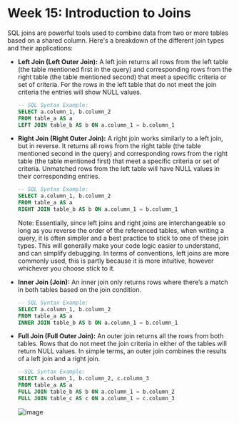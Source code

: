 <h1>Week 15: Introduction to Joins</h1>

SQL joins are powerful tools used to combine data from two or more tables based on a shared column. Here's a breakdown of the different join types and their applications:
<ul>
<li><b>Left Join (Left Outer Join):</b> A left join returns all rows from the left table (the table mentioned first in the query) and corresponding  rows from the right table (the table mentioned second) that meet a specific criteria or set of criteria. For the rows in the left table that do not meet the join criteria the entries will show NULL values. </li>
             
```sql
-- SQL Syntax Example:
SELECT a.column_1, b.column_2
FROM table_a AS a
LEFT JOIN table_b AS b ON a.column_1 = b.column_1
```

<li><b>Right Join (Right Outer Join):</b> A right join works similarly to a left join,  but in reverse. It returns all rows from the right table (the table mentioned second in the query) and corresponding  rows from the right table (the table mentioned first) that meet a specific criteria or set of criteria. Unmatched rows from the left table will have NULL values in their corresponding entries.</li>

```sql
-- SQL Syntax Example:
SELECT a.column_1, b.column_2
FROM table_a AS a
RIGHT JOIN table_b AS b ON a.column_1 = b.column_1
```

Note: Essentially, since left joins and right joins are interchangeable so long as you reverse the order of the referenced tables, when writing a query, it is often simpler and a best practice to stick to one of these join types. This will generally make your code logic easier to understand, and  can simplify debugging. In terms of conventions, left joins are more commonly used, this is partly because it is more intuitive, however whichever you choose stick to it.


<li><b>Inner Join (Join):</b> An inner join only returns rows where there’s a match in both tables based on the join condition.</li>

```sql
-- SQL Syntax Example:
SELECT a.column_1, b.column_2
FROM table_a AS a
INNER JOIN table_b AS b ON a.column_1 = b.column_1
```

<li><b>Full Join (Full Outer Join):</b> An outer join returns all the rows from both tables. Rows that do not meet the join criteria in either of the tables will return NULL values. In simple terms, an outer join combines the results of a left join and a right join.</li>

```sql
--SQL Syntax Example:
SELECT a.column_1, b.column_2, c.column_3
FROM table_a AS a
FULL JOIN table_b AS b ON a.column_1 = b.column_2
FULL JOIN table_c AS c ON a.column_1 = c.column_3
```

![image](https://github.com/user-attachments/assets/43670ded-3381-48cb-b71f-216b86a0d8c9)

